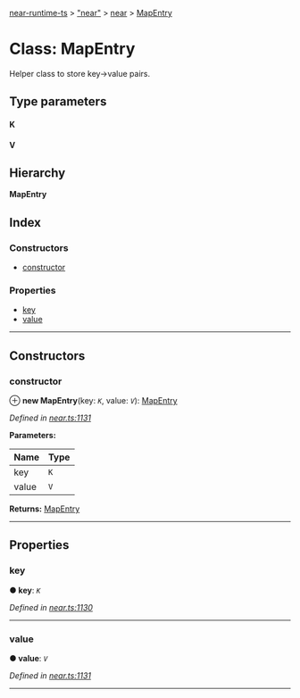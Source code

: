 [near-runtime-ts](../README.md) > ["near"](../modules/_near_.md) > [near](../modules/_near_.near.md) > [MapEntry](../classes/_near_.near.mapentry.md)

# Class: MapEntry

Helper class to store key->value pairs.

## Type parameters
#### K 
#### V 
## Hierarchy

**MapEntry**

## Index

### Constructors

* [constructor](_near_.near.mapentry.md#constructor)

### Properties

* [key](_near_.near.mapentry.md#key)
* [value](_near_.near.mapentry.md#value)

---

## Constructors

<a id="constructor"></a>

###  constructor

⊕ **new MapEntry**(key: *`K`*, value: *`V`*): [MapEntry](_near_.near.mapentry.md)

*Defined in [near.ts:1131](https://github.com/nearprotocol/near-runtime-ts/blob/273b67b/near.ts#L1131)*

**Parameters:**

| Name | Type |
| ------ | ------ |
| key | `K` |
| value | `V` |

**Returns:** [MapEntry](_near_.near.mapentry.md)

___

## Properties

<a id="key"></a>

###  key

**● key**: *`K`*

*Defined in [near.ts:1130](https://github.com/nearprotocol/near-runtime-ts/blob/273b67b/near.ts#L1130)*

___
<a id="value"></a>

###  value

**● value**: *`V`*

*Defined in [near.ts:1131](https://github.com/nearprotocol/near-runtime-ts/blob/273b67b/near.ts#L1131)*

___

